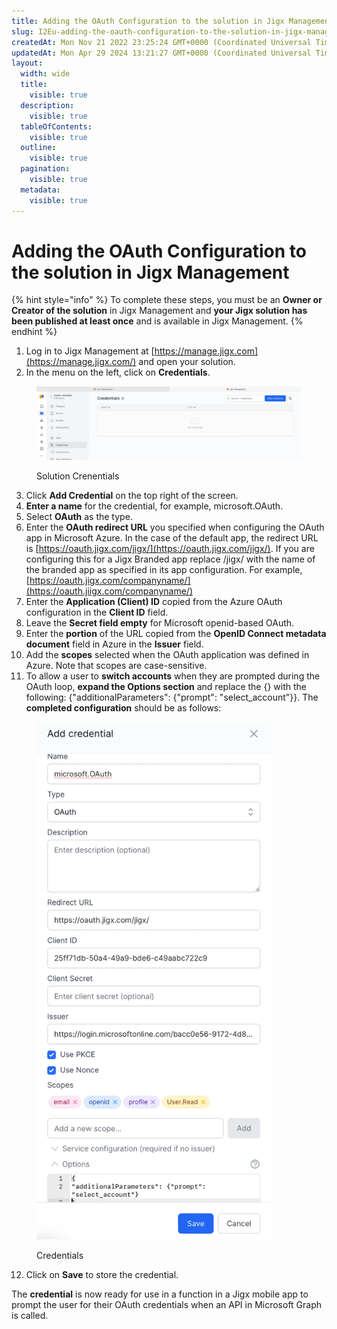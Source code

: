 ```yaml
---
title: Adding the OAuth Configuration to the solution in Jigx Management
slug: I2Eu-adding-the-oauth-configuration-to-the-solution-in-jigx-management
createdAt: Mon Nov 21 2022 23:25:24 GMT+0000 (Coordinated Universal Time)
updatedAt: Mon Apr 29 2024 13:21:27 GMT+0000 (Coordinated Universal Time)
layout:
  width: wide
  title:
    visible: true
  description:
    visible: true
  tableOfContents:
    visible: true
  outline:
    visible: true
  pagination:
    visible: true
  metadata:
    visible: true
---
```


# Adding the OAuth Configuration to the solution in Jigx Management

{% hint style="info" %}
To complete these steps, you must be an **Owner or Creator of the solution** in Jigx Management and **your Jigx solution has been published at least once** and is available in Jigx Management.
{% endhint %}

1. Log in to Jigx Management at [https://manage.jigx.com](https://manage.jigx.com/) and open your solution.
2. In the menu on the left, click on **Credentials**.

<figure><img src="../../../../../../.gitbook/assets/Graph-credentialsJM.png" alt="Solution Crenentials"><figcaption><p>Solution Crenentials</p></figcaption></figure>

3. Click **Add Credential** on the top right of the screen.
4. **Enter a name** for the credential, for example, microsoft.OAuth.
5. Select **OAuth** as the type.
6. Enter the **OAuth redirect URL** you specified when configuring the OAuth app in Microsoft Azure. In the case of the default app, the redirect URL is [https://oauth.jigx.com/jigx/](https://oauth.jigx.com/jigx/). If you are configuring this for a Jigx Branded app replace /jigx/ with the name of the branded app as specified in its app configuration. For example, [https://oauth.jigx.com/companyname/](https://oauth.jiigx.com/companyname/)
7. Enter the **Application (Client) ID** copied from the Azure OAuth configuration in the **Client ID** field.
8. Leave the **Secret field empty** for Microsoft openid-based OAuth.
9. Enter the **portion** of the URL copied from the **OpenID Connect metadata document** field in Azure in the **Issuer** field.
10. Add the **scopes** selected when the OAuth application was defined in Azure. Note that scopes are case-sensitive.
11. To allow a user to **switch accounts** when they are prompted during the OAuth loop, **expand the Options section** and replace the {} with the following: {"additionalParameters": {"prompt": "select\_account"\}}. The **completed configuration** should be as follows:

<figure><img src="../../../../../../.gitbook/assets/Graph-CredConfig.png" alt="Credentials" width="375"><figcaption><p>Credentials</p></figcaption></figure>

12. Click on **Save** to store the credential.

The **credential** is now ready for use in a function in a Jigx mobile app to prompt the user for their OAuth credentials when an API in Microsoft Graph is called.

